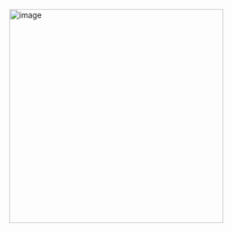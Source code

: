 <img width="385" alt="image" src="https://github.com/minchangggg/Stm32/assets/125820144/2f4c8c27-2720-482a-a3af-0a2d4008bf52">
